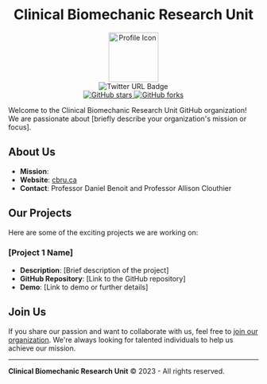 <div id="header" align="center">
  <h1>Clinical Biomechanic Research Unit</h1>
  <img src="https://github.com/Clinical-Biomechanics-Research-Unit/profile/media/TWITTER_PROFILE_ICON-removebg-preview.png" width="100" alt="Profile Icon"/>
</div>

<div align="center">
  <img src="https://img.shields.io/twitter/url?url=https%3A%2F%2Fx.com%2FCBRUottawa" alt="Twitter URL Badge"/>
</div>

<div align="center">
  <a href="https://github.com/Clinical-Biomechanics-Research-Unit">
    <img src="https://img.shields.io/github/stars/Clinical-Biomechanics-Research-Unit" alt="GitHub stars"/>
  </a>
  <a href="https://github.com/Clinical-Biomechanics-Research-Unit">
    <img src="https://img.shields.io/github/forks/Clinical-Biomechanics-Research-Unit/.github" alt="GitHub forks"/>
  </a>
</div>

Welcome to the Clinical Biomechanic Research Unit GitHub organization! We are passionate about [briefly describe your organization's mission or focus].

## About Us

- **Mission**: 
- **Website**: [cbru.ca](http://cbru.ca)
- **Contact**: Professor Daniel Benoit and Professor Allison Clouthier

## Our Projects

Here are some of the exciting projects we are working on:

### [Project 1 Name]

- **Description**: [Brief description of the project]
- **GitHub Repository**: [Link to the GitHub repository]
- **Demo**: [Link to demo or further details]

## Join Us

If you share our passion and want to collaborate with us, feel free to [join our organization](https://github.com/your-org-name). We're always looking for talented individuals to help us achieve our mission.

---

**Clinical Biomechanic Research Unit** &copy; 2023 - All rights reserved.
